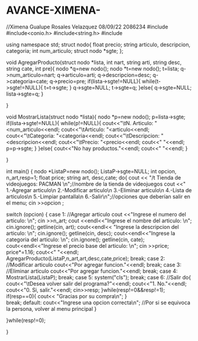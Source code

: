 # AVANCE-XIMENA-

//Ximena Gualupe Rosales Velazquez 08/09/22 2086234
#include<iostream>
#include<conio.h>
#include<string.h>
#include<string>

using namespace std;
struct nodo{
    float precio;
    string articulo, descripcion, categoria;
    int num_articulo;
    struct nodo *sgte;
};

void AgregarProducto(struct nodo *lista, int nart, string arti, string desc, string cate, int pre){
     nodo *q=new nodo();
	 nodo *t=new nodo();
    t=lista;
    q->num_articulo=nart;
    q->articulo=arti;
    q->descripcion=desc;
    q->categoria=cate;
    q->precio=pre;
    if(lista->sgte!=NULL){
        while(t->sgte!=NULL){
            t=t->sgte;
        }
        q->sgte=NULL;
        t->sgte=q;
    }else{
        q->sgte=NULL;
        lista->sgte=q;
    }
    
}

void MostrarLista(struct nodo *lista){
	nodo *p=new nodo();
	p=lista->sgte;
	if(lista->sgte!=NULL){
		while(p!=NULL){
			cout<<"\tN. Articulo: "<<p->num_articulo<<endl;
			cout<<"\tArticulo: "<<p->articulo<<endl;
			cout<<"\tCategoria: "<<p->categoria<<endl;
			cout<<"\tDescripcion: "<<p->descripcion<<endl;
			cout<<"\tPrecio: "<<p->precio<<endl;
			cout<<" "<<endl;
			p=p->sgte;
		}
	}else{
		cout<<"No hay productos."<<endl;
		cout<<" "<<endl;
	}
	
}

int main()
{
	nodo *ListaP=new nodo();
    ListaP->sgte=NULL;
   int opcion, n_art,resp=1;
   float price;
   string art, desc,cate;
do{
cout << "/t Tienda de videojuegos: PACMAN \n";//nombre de la tienda de videojuegos
cout <<" 1.-Agregar articulo\n 2.-Modificar articulo\n 3.-Eliminar articulo\n 4.-Lista de articulos\n 5.-Limpiar pantalla\n 6.-Salir\n";//opciones que deberían salir en el menu;
cin >>opcion ;

switch (opcion)
{
    case 1: //Agregar articulo
    cout <<"Ingrese el numero del articulo: \n";
    cin >>n_art;
    cout <<endl<<"Ingrese el nombre del articulo: \n";
    cin.ignore();
    getline(cin, art);
    cout<<endl<< "Ingrese la descripcion del articulo: \n";
    cin.ignore();
    getline(cin, desc);
    cout<<endl<<"Ingrese la categoria del articulo: \n";
    cin.ignore();
    getline(cin, cate);
    cout<<endl<<"Ingrese el precio base del articulo: \n";
    cin >>price;
    price*=1.16;
    cout<<" "<<endl;
    AgregarProducto(ListaP,n_art,art,desc,cate,price);
    break;
    case 2: //Modificar articulo
    cout<<"Por agregar funcion."<<endl;
    break;
    case 3: //Eliminar articulo
        cout<<"Por agregar funcion."<<endl;
    break;
    case 4:
    	MostrarLista(ListaP);
    break;
    case 5:
        system("cls");
    break;
    case 6: //Salir
    do{
	cout<<"\tDesea volver salir del programa?"<<endl;
	cout<<"1. No."<<endl;
	cout<<"0. Si, salir."<<endl;
	cin>>resp;
	}while(resp!=0&&resp!=1);
    if(resp==0){
	cout<< "Gracias por su compra\n";
	}	
    break;
    default:
    cout<<"Ingrese una opcion correcta\n"; //Por si se equivoca la persona, volver al menu principal
}

}while(resp!=0);
    
}
